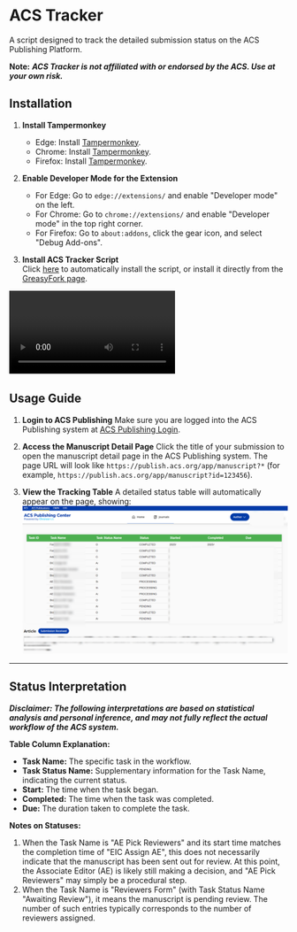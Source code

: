 # ACS Tracker
A script designed to track the detailed submission status on the ACS Publishing Platform.

**Note:** **_ACS Tracker is not affiliated with or endorsed by the ACS. Use at your own risk._**

## Installation
1. **Install Tampermonkey**
   - Edge: Install [Tampermonkey](https://microsoftedge.microsoft.com/addons/detail/tampermonkey/iikmkjmpaadaobahmlepeloendndfphd).  
   - Chrome: Install [Tampermonkey](https://chrome.google.com/webstore/detail/tampermonkey/dhdgffkkebhmkfjojejmpbldmpobfkfo).  
   - Firefox: Install [Tampermonkey](https://addons.mozilla.org/en-US/firefox/addon/tampermonkey/).  

2. **Enable Developer Mode for the Extension**
   - For Edge: Go to `edge://extensions/` and enable "Developer mode" on the left.
   - For Chrome: Go to `chrome://extensions/` and enable "Developer mode" in the top right corner.  
   - For Firefox: Go to `about:addons`, click the gear icon, and select "Debug Add-ons".  

3. **Install ACS Tracker Script**  
   Click [here](https://github.com/zhangkaihua88/ACS-Tracker/raw/refs/heads/main/acsTracker.user.js) to automatically install the script, or install it directly from the [GreasyFork page](https://greasyfork.org/zh-CN/scripts/539931-acs-tracker).

![](img/Installation.mp4)

## Usage Guide
1. **Login to ACS Publishing**
   Make sure you are logged into the ACS Publishing system at [ACS Publishing Login](https://publish.acs.org/app/login?code=1000).

2. **Access the Manuscript Detail Page**
   Click the title of your submission to open the manuscript detail page in the ACS Publishing system. The page URL will look like `https://publish.acs.org/app/manuscript?*` (for example, `https://publish.acs.org/app/manuscript?id=123456`).  

3. **View the Tracking Table**
   A detailed status table will automatically appear on the page, showing:  
   ![](img/acs-tracker-table.png)

---

## Status Interpretation

**_Disclaimer: The following interpretations are based on statistical analysis and personal inference, and may not fully reflect the actual workflow of the ACS system._**

**Table Column Explanation:**
- **Task Name:** The specific task in the workflow.
- **Task Status Name:** Supplementary information for the Task Name, indicating the current status.
- **Start:** The time when the task began.
- **Completed:** The time when the task was completed.
- **Due:** The duration taken to complete the task.

**Notes on Statuses:**
1. When the Task Name is "AE Pick Reviewers" and its start time matches the completion time of "EIC Assign AE", this does not necessarily indicate that the manuscript has been sent out for review. At this point, the Associate Editor (AE) is likely still making a decision, and "AE Pick Reviewers" may simply be a procedural step.
2. When the Task Name is "Reviewers Form" (with Task Status Name "Awaiting Review"), it means the manuscript is pending review. The number of such entries typically corresponds to the number of reviewers assigned.